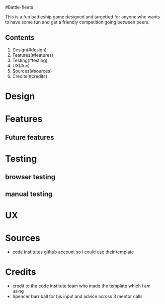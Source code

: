 #Battle-fleets

This is a fun battleship game designed and targetted for anyone who wants to have some fun and get a friendly competition going between peers.

## Contents
1. Design(#design)
2. Features(#features)
3. Testing(#testing)
4. UX(#ux)
5. Sources(#sources)
6. Credits(#credits)

# Design


# Features

## Future features

# Testing

## browser testing

## manual testing

# UX


# Sources
- code institutes github account so i could use their [template](https://github.com/Code-Institute-Org/p3-template)
# Credits
- credit to the code institute team who made the template which i am using
- Spencer barriball for his input and advice across 3 mentor calls